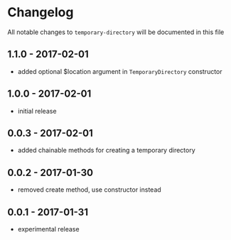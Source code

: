# Changelog

All notable changes to `temporary-directory` will be documented in this file

## 1.1.0 - 2017-02-01

- added optional $location argument in `TemporaryDirectory` constructor

## 1.0.0 - 2017-02-01

- initial release

## 0.0.3 - 2017-02-01

- added chainable methods for creating a temporary directory

## 0.0.2 - 2017-01-30

- removed create method, use constructor instead

## 0.0.1 - 2017-01-31

- experimental release
